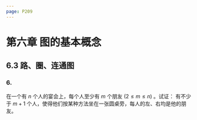```yaml
---
page: P209
---
```


# 第六章 图的基本概念

## 6.3 路、圈、连通图

### 6.

在一个有 $n$ 个人的宴会上，每个人至少有 $m$ 个朋友 $(2 \le m \le n)$ 。试证： 有不少于 $m+1$ 个人，使得他们按某种方法坐在一张圆桌旁，每人的左、右均是他的朋友。

